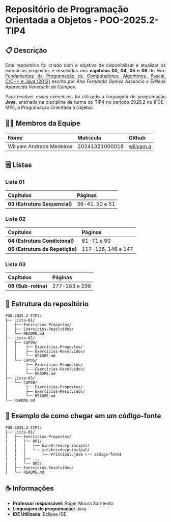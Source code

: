 # Repositório de Programação Orientada a Objetos - POO-2025.2-TIP4

## 📋 Descrição

<div align="justify">

Este repositório foi criado com o objetivo de disponibilizar e atualizar os exercícios propostos e resolvidos dos **capítulos 03, 04, 05 e 08** do livro [Fundamentos da Programação de Computadores: Algoritmos, Pascal, C/C++ e Java (2012)](https://archive.org/details/fundamentos-da-programacao-de-computadores-algoritmos-pascal-c-c-padrao-ansi-e-java-pdfdrive/mode/2up) escrito por *Ana Fernanda Gomes Ascencio e Edilene Aparecida Veneruchi de Campos*.

Para resolver esses exercícios, foi utilizado a linguagem de programação **Java**, ensinada na disciplina da turma do TIP4 no período 2025.2 no IFCE-MPE, a Programação Orientada a Objetos.

</div>

## 👨‍💻 Membros da Equipe
| Nome | Matrícula | Github |
| :--- | :-------- | :----- | 
| Willyam Andrade Medeiros| 20241321000018 | [willyam.a](https://github.com/willyamandrade)|
## 🗒️ Listas

### Lista 01
| Capítulos | Páginas |
| :-- | :-- | 
| **03 (Estrutura Sequencial)** | 36-41, 50 e 51 |

### Lista 02
| Capítulos | Páginas |
| :-- | :-- | 
| **04 (Estrutura Condicional)** | 61-71 e 90 |
| **05 (Estrutura de Repetição)** | 117-126, 146 e 147 |

### Lista 03
| Capítulos | Páginas |
| :-- | :-- |
| **08 (Sub-rotina)** | 277-283 e 298|


## 🧱 Estrutura do repositório

```
POO-2025.2-TIP4/
├── Lista-01/
│   ├── Exercicios-Propostos/
│   ├── Exercicios-Resolvidos/
│   └── README.md
├── Lista-02/
│   ├── CAP04/
│   │    ├── Exercicios-Propostos/
│   │    ├── Exercicios-Resolvidos/
│   │    └── README.md
│   └── CAP05/
│        ├── Exercicios-Propostos/
│        ├── Exercicios-Resolvidos/
│        └── README.md
├── Lista-03/
│   └── CAP08/
│        ├── Exercicios-Propostos/
│        ├── Exercicios-Resolvidos/
│        └── README.md
└── README.md
```

## 🛃 Exemplo de como chegar em um código-fonte

```
POO-2025.2-TIP4/
├── Lista-01/
│   ├── Exercicios-Propostos/
|   |   ├── Q01/
|   |   |   ├── bin/br/edu/principal/
|   |   |   └── src/br/edu/principal/
|   |   |       └── Principal.java <-- código-fonte
|   |   ├── ...
|   |   └── Q05/
│   ├── Exercicios-Resolvidos/
│   └── README.md
```

## ☕ Informações
- **Professor responsável:** Roger Moura Sarmento
- **Linguagem de programação:** Java
- **IDE Utilizada:** Eclipse IDE

